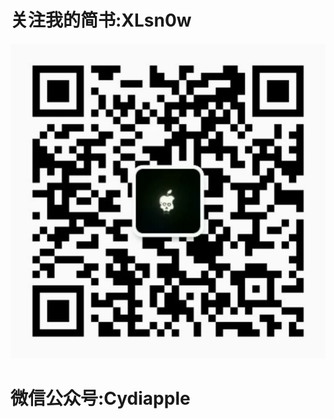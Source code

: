 # 关注我的简书:XLsn0w 
![image](https://raw.githubusercontent.com/XLsn0w/XLsn0w/XLsn0w/XLsn0wLibrary/Cydiapple.png)
# 微信公众号:Cydiapple
